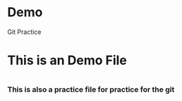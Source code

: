 # Demo
Git Practice <br>
<h1> This is an Demo File <h1>
<h3> This is also a practice file for practice for the git <h3> 